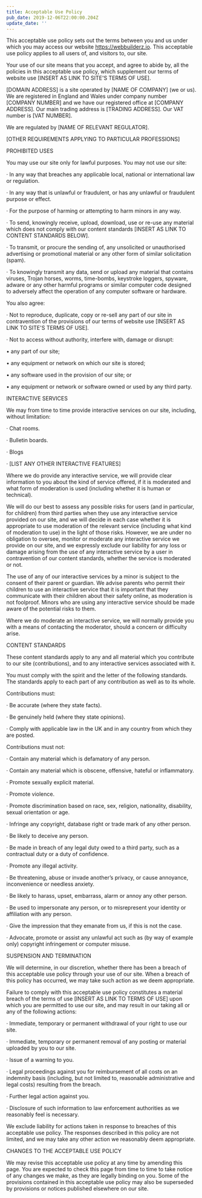 ```yaml
---
title: Acceptable Use Policy
pub_date: 2019-12-06T22:00:00.204Z
update_date: ''
---
```

This acceptable use policy sets out the terms between you and us under which you may access our website https://webbuilderz.io. This acceptable use policy applies to all users of, and visitors to, our site.

Your use of our site means that you accept, and agree to abide by, all the policies in this acceptable use policy, which supplement our terms of website use \[INSERT AS LINK TO SITE'S TERMS OF USE].

\[DOMAIN ADDRESS] is a site operated by \[NAME OF COMPANY] (we or us).  We are registered in England and Wales under company number \[COMPANY NUMBER] and we have our registered office at \[COMPANY ADDRESS].  Our main trading address is \[TRADING ADDRESS]. Our VAT number is \[VAT NUMBER].

We are regulated by \[NAME OF RELEVANT REGULATOR].

\[OTHER REQUIREMENTS APPLYING TO PARTICULAR PROFESSIONS]

PROHIBITED USES

You may use our site only for lawful purposes.  You may not use our site:

·	In any way that breaches any applicable local, national or international law or regulation.

·	In any way that is unlawful or fraudulent, or has any unlawful or fraudulent purpose or effect.

·	For the purpose of harming or attempting to harm minors in any way.

·	To send, knowingly receive, upload, download, use or re-use any material which does not comply with our content standards \[INSERT AS LINK TO CONTENT STANDARDS BELOW].

·	To transmit, or procure the sending of, any unsolicited or unauthorised advertising or promotional material or any other form of similar solicitation (spam).

·	To knowingly transmit any data, send or upload any material that contains viruses, Trojan horses, worms, time-bombs, keystroke loggers, spyware, adware or any other harmful programs or similar computer code designed to adversely affect the operation of any computer software or hardware.

You also agree:

·	Not to reproduce, duplicate, copy or re-sell any part of our site in contravention of the provisions of our terms of website use \[INSERT AS LINK TO SITE'S TERMS OF USE].

·	Not to access without authority, interfere with, damage or disrupt:

•	any part of our site;

•	any equipment or network on which our site is stored; 

•	any software used in the provision of our site; or 

•	any equipment or network or software owned or used by any third party.

INTERACTIVE SERVICES

We may from time to time provide interactive services on our site, including, without limitation:

·	Chat rooms.

·	Bulletin boards.

·	Blogs

·	\[LIST ANY OTHER INTERACTIVE FEATURES]

Where we do provide any interactive service, we will provide clear information to you about the kind of service offered, if it is moderated and what form of moderation is used (including whether it is human or technical).

We will do our best to assess any possible risks for users (and in particular, for children) from third parties when they use any interactive service provided on our site, and we will decide in each case whether it is appropriate to use moderation of the relevant service (including what kind of moderation to use) in the light of those risks. However, we are under no obligation to oversee, monitor or moderate any interactive service we provide on our site, and we expressly exclude our liability for any loss or damage arising from the use of any interactive service by a user in contravention of our content standards, whether the service is moderated or not. 

The use of any of our interactive services by a minor is subject to the consent of their parent or guardian. We advise parents who permit their children to use an interactive service that it is important that they communicate with their children about their safety online, as moderation is not foolproof. Minors who are using any interactive service should be made aware of the potential risks to them. 

Where we do moderate an interactive service, we will normally provide you with a means of contacting the moderator, should a concern or difficulty arise.

CONTENT STANDARDS

These content standards apply to any and all material which you contribute to our site (contributions), and to any interactive services associated with it. 

You must comply with the spirit and the letter of the following standards. The standards apply to each part of any contribution as well as to its whole.

Contributions must:

·	Be accurate (where they state facts).

·	Be genuinely held (where they state opinions).

·	Comply with applicable law in the UK and in any country from which they are posted.

Contributions must not:

·	Contain any material which is defamatory of any person.

·	Contain any material which is obscene, offensive, hateful or inflammatory.

·	Promote sexually explicit material.

·	Promote violence.

·	Promote discrimination based on race, sex, religion, nationality, disability, sexual orientation or age.

·	Infringe any copyright, database right or trade mark of any other person.

·	Be likely to deceive any person.

·	Be made in breach of any legal duty owed to a third party, such as a contractual duty or a duty of confidence.

·	Promote any illegal activity.

·	Be threatening, abuse or invade another’s privacy, or cause annoyance, inconvenience or needless anxiety.

·	Be likely to harass, upset, embarrass, alarm or annoy any other person.

·	Be used to impersonate any person, or to misrepresent your identity or affiliation with any person.

·	Give the impression that they emanate from us, if this is not the case.

·	Advocate, promote or assist any unlawful act such as (by way of example only) copyright infringement or computer misuse.

SUSPENSION AND TERMINATION

We will determine, in our discretion, whether there has been a breach of this acceptable use policy through your use of our site.  When a breach of this policy has occurred, we may take such action as we deem appropriate.  

Failure to comply with this acceptable use policy constitutes a material breach of the terms of use \[INSERT AS LINK TO TERMS OF USE] upon which you are permitted to use our site, and may result in our taking all or any of the following actions:

·	Immediate, temporary or permanent withdrawal of your right to use our site.

·	Immediate, temporary or permanent removal of any posting or material uploaded by you to our site.

·	Issue of a warning to you.

·	Legal proceedings against you for reimbursement of all costs on an indemnity basis (including, but not limited to, reasonable administrative and legal costs) resulting from the breach.

·	Further legal action against you.

·	Disclosure of such information to law enforcement authorities as we reasonably feel is necessary.

We exclude liability for actions taken in response to breaches of this acceptable use policy.  The responses described in this policy are not limited, and we may take any other action we reasonably deem appropriate.

CHANGES TO THE ACCEPTABLE USE POLICY

We may revise this acceptable use policy at any time by amending this page. You are expected to check this page from time to time to take notice of any changes we make, as they are legally binding on you. Some of the provisions contained in this acceptable use policy may also be superseded by provisions or notices published elsewhere on our site.
